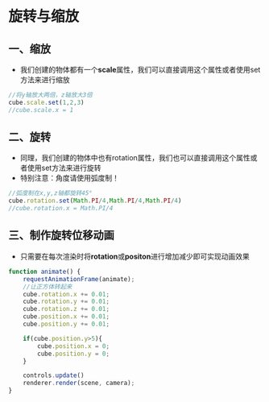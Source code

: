 <script setup>
    import scale from './pages/03缩放.vue'
    import rotate from './pages/03旋转.vue'
    import rotate0 from './pages/03旋转1.vue'

</script>
# 旋转与缩放

## 一、缩放

- 我们创建的物体都有一个**scale**属性，我们可以直接调用这个属性或者使用set方法来进行缩放
```js no-run
//将y轴放大两倍，z轴放大3倍
cube.scale.set(1,2,3)
//cube.scale.x = 1
```
<scale />


## 二、旋转
- 同理，我们创建的物体中也有rotation属性，我们也可以直接调用这个属性或者使用set方法来进行旋转
- 特别注意：角度请使用弧度制！
```js no-run
//弧度制在x,y,z轴都旋转45°
cube.rotation.set(Math.PI/4,Math.PI/4,Math.PI/4)
//cube.rotation.x = Math.PI/4
```

<rotate0 />

## 三、制作旋转位移动画

- 只需要在每次渲染时将**rotation**或**positon**进行增加减少即可实现动画效果
```js no-run
function animate() {
    requestAnimationFrame(animate);
    //让正方体转起来
    cube.rotation.x += 0.01;
    cube.rotation.y += 0.01;
    cube.rotation.z += 0.01;
    cube.position.x += 0.01;
    cube.position.y += 0.01;

    if(cube.position.y>5){
        cube.position.x = 0;
        cube.position.y = 0;
    }

    controls.update()
    renderer.render(scene, camera);
}
```
<rotate />
